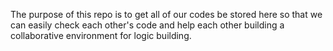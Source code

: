 The purpose of this repo is to get all of our codes be stored here so that we can easily check each other's code and help each other building a collaborative environment for logic building.
